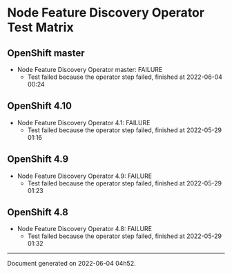 
Node Feature Discovery Operator Test Matrix
===========================================

OpenShift master
----------------



* Node Feature Discovery Operator master: FAILURE
  - Test failed because the operator step failed, finished at 2022-06-04 00:24






OpenShift 4.10
--------------



* Node Feature Discovery Operator 4.1: FAILURE
  - Test failed because the operator step failed, finished at 2022-05-29 01:16






OpenShift 4.9
-------------



* Node Feature Discovery Operator 4.9: FAILURE
  - Test failed because the operator step failed, finished at 2022-05-29 01:23






OpenShift 4.8
-------------



* Node Feature Discovery Operator 4.8: FAILURE
  - Test failed because the operator step failed, finished at 2022-05-29 01:32






---
Document generated on 2022-06-04 04h52.
